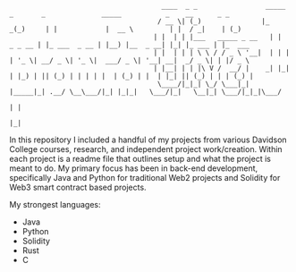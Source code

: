 
                                          ____  _ _                 _____ _       _              _____           _    __      _ _       
                                         / __ \| (_)               |_   _(_)     | |            |  __ \         | |  / _|    | (_)      
                                        | |  | | |___   _____ _ __   | |  _ _ __ | |_ ___  _ __ | |__) |__  _ __| |_| |_ ___ | |_  ___  
                                        | |  | | | \ \ / / _ \ '__|  | | | | '_ \| __/ _ \| '_ \|  ___/ _ \| '__| __|  _/ _ \| | |/ _ \ 
                                        | |__| | | |\ V /  __/ |    _| |_| | |_) | || (_) | | | | |  | (_) | |  | |_| || (_) | | | (_) |
                                         \____/|_|_| \_/ \___|_|   |_____|_| .__/ \__\___/|_| |_|_|   \___/|_|   \__|_| \___/|_|_|\___/ 
                                                                           | |                                                          
                                                                           |_|
In this repository I included a handful of my projects from various Davidson College courses, research, and independent project work/creation.  Within each project is a readme file that outlines setup and what the project is meant to do.  My primary focus has been in back-end development, specifically Java and Python for traditional Web2 projects and Solidity for Web3 smart contract based projects.  

My strongest languages:
- Java
- Python
- Solidity
- Rust
- C

